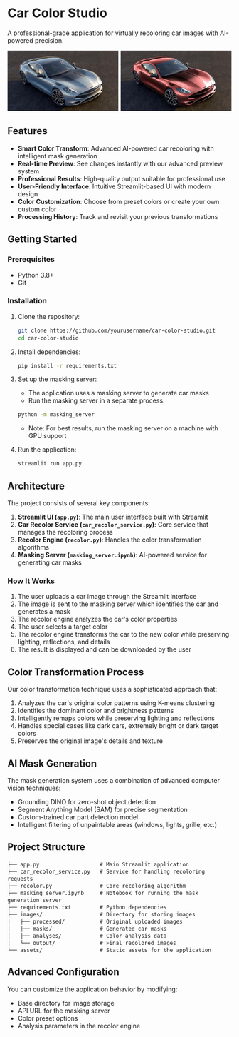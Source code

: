 #  Car Color Studio

A professional-grade application for virtually recoloring car images with AI-powered precision.

![Car Recolor Sample](assets/image.jpg)

##  Features

- **Smart Color Transform**: Advanced AI-powered car recoloring with intelligent mask generation
- **Real-time Preview**: See changes instantly with our advanced preview system
- **Professional Results**: High-quality output suitable for professional use
- **User-Friendly Interface**: Intuitive Streamlit-based UI with modern design
- **Color Customization**: Choose from preset colors or create your own custom color
- **Processing History**: Track and revisit your previous transformations

## Getting Started

### Prerequisites

- Python 3.8+
- Git

### Installation

1. Clone the repository:
   ```bash
   git clone https://github.com/yourusername/car-color-studio.git
   cd car-color-studio
   ```

2. Install dependencies:
   ```bash
   pip install -r requirements.txt
   ```

3. Set up the masking server:
   - The application uses a masking server to generate car masks
   - Run the masking server in a separate process:
   ```bash
   python -m masking_server
   ```
   - Note: For best results, run the masking server on a machine with GPU support

4. Run the application:
   ```bash
   streamlit run app.py
   ```

##  Architecture

The project consists of several key components:

1. **Streamlit UI (`app.py`)**: The main user interface built with Streamlit
2. **Car Recolor Service (`car_recolor_service.py`)**: Core service that manages the recoloring process
3. **Recolor Engine (`recolor.py`)**: Handles the color transformation algorithms
4. **Masking Server (`masking_server.ipynb`)**: AI-powered service for generating car masks

### How It Works

1. The user uploads a car image through the Streamlit interface
2. The image is sent to the masking server which identifies the car and generates a mask
3. The recolor engine analyzes the car's color properties
4. The user selects a target color
5. The recolor engine transforms the car to the new color while preserving lighting, reflections, and details
6. The result is displayed and can be downloaded by the user

##  Color Transformation Process

Our color transformation technique uses a sophisticated approach that:

1. Analyzes the car's original color patterns using K-means clustering
2. Identifies the dominant color and brightness patterns
3. Intelligently remaps colors while preserving lighting and reflections
4. Handles special cases like dark cars, extremely bright or dark target colors
5. Preserves the original image's details and texture

##  AI Mask Generation

The mask generation system uses a combination of advanced computer vision techniques:

- Grounding DINO for zero-shot object detection
- Segment Anything Model (SAM) for precise segmentation
- Custom-trained car part detection model
- Intelligent filtering of unpaintable areas (windows, lights, grille, etc.)

##  Project Structure

```
├── app.py                   # Main Streamlit application
├── car_recolor_service.py   # Service for handling recoloring requests
├── recolor.py               # Core recoloring algorithm
├── masking_server.ipynb     # Notebook for running the mask generation server
├── requirements.txt         # Python dependencies
├── images/                  # Directory for storing images
│   ├── processed/           # Original uploaded images
│   ├── masks/               # Generated car masks
│   ├── analyses/            # Color analysis data
│   └── output/              # Final recolored images
└── assets/                  # Static assets for the application
```

##  Advanced Configuration

You can customize the application behavior by modifying:

- Base directory for image storage
- API URL for the masking server
- Color preset options
- Analysis parameters in the recolor engine

